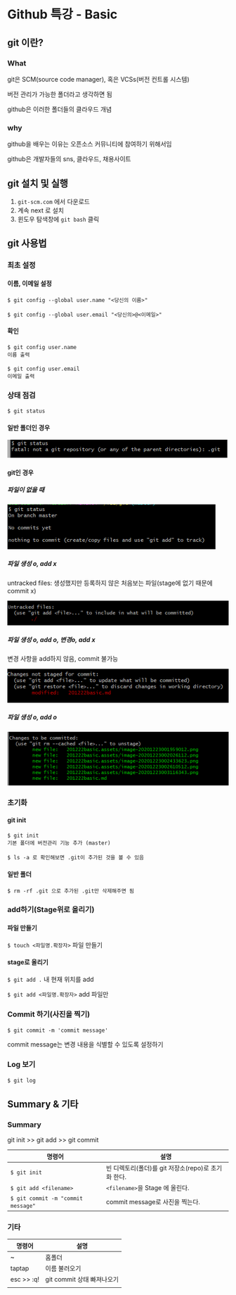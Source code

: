 # Github 특강 - Basic

## git 이란?

### What

git은 SCM(source code manager), 혹은 VCSs(버전 컨트롤 시스템)

버전 관리가 가능한 폴더라고 생각하면 됨

github은 이러한 폴더들의 클라우드 개념

### why

github을 배우는 이유는 오픈소스 커뮤니티에 참여하기 위해서임

github은 개발자들의 sns, 클라우드, 채용사이트



## git 설치 및 실행

1. `git-scm.com` 에서 다운로드
2. 계속 next 로 설치
3. 윈도우 탐색창에 `git bash` 클릭



## git 사용법

### 최초 설정

#### 이름, 이메일 설정

```
$ git config --global user.name "<당신의 이름>"

$ git config --global user.email "<당신의>@<이메일>"

```

#### 확인

```
$ git config user.name
이름 출력

$ git config user.email
이메일 출력
```



### 상태 점검

```
$ git status
```

#### 일반 폴더인 경우

![image-20201223003116343](201222basic.assets/image-20201223003116343.png)

#### git인 경우

##### 파일이 없을 때

![image-20201223002610512](201222basic.assets/image-20201223002610512.png)

##### 파일 생성 o, add x

untracked files: 생성했지만 등록하지 않은 처음보는 파일(stage에 없기 때문에 commit x)

![image-20201223004950340](201222basic.assets/image-20201223004950340.png)

##### 파일 생성 o, add o, 변경o, add x

변경 사항을 add하지 않음, commit 불가능

![image-20201223004119883](201222basic.assets/image-20201223004119883.png)



##### 파일 생성 o, add o

![image-20201223005120224](201222basic.assets/image-20201223005120224.png)

##### 



### 초기화



#### git init

```
$ git init
기본 폴더에 버전관리 기능 추가 (master)

$ ls -a 로 확인해보면 .git이 추가된 것을 볼 수 있음
```

#### 일반 폴더

```
$ rm -rf .git 으로 추가된 .git만 삭제해주면 됨
```



### add하기(Stage위로 올리기)



#### 파일 만들기

`$ touch <파일명.확장자>` 파일 만들기

#### stage로 올리기

`$ git add .` 내 현재 위치를 add

`$ git add <파일명.확장자>` add 파일만 



### Commit 하기(사진을 찍기)



`$ git commit -m 'commit message'`

commit message는 변경 내용을 식별할 수 있도록 설정하기



### Log 보기

`$ git log`



## Summary & 기타

### Summary

git init >> git add >> git commit

| 명령어                             | 설명                                                |
| ---------------------------------- | --------------------------------------------------- |
| `$ git init`                       | 빈 디렉토리(폴더)를 git 저장소(repo)로 초기화 한다. |
| `$ git add <filename>`             | `<filename>`을 Stage 에 올린다.                     |
| `$ git commit -m "commit message"` | commit message로 사진을 찍는다.                     |



### 기타

| 명령어     | 설명                       |
| ---------- | -------------------------- |
| ~          | 홈폴더                     |
| taptap     | 이름 불러오기              |
| esc >> :q! | git commit 상태 빠져나오기 |
|            |                            |

